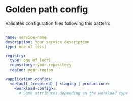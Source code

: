 # Golden path config

Validates configuration files following this pattern:

```yaml

name: service-name
description: Your service description
type: one of [ecs]

registry:
  type: one of [ecr]
  repository: your-repository
  region: your-region

<application-config>:
  <default (required) | staging | production>:
    <workload-config>:
      # Some attributes depending on the workload type
```
